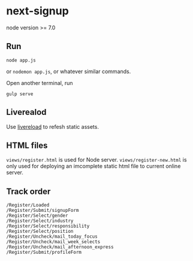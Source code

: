 # next-signup
node version >= 7.0

## Run
```
node app.js
```
or `nodemon app.js`, or whatever similar commands.

Open another terminal, run
```
gulp serve
```

## Liverealod
Use [livereload](http://feedback.livereload.com/knowledgebase/articles/67441-how-do-i-start-using-livereload-) to refesh static assets.

## HTML files
`views/register.html` is used for Node server.
`views/register-new.html` is only used for deploying an imcomplete static html file to current online server.

## Track order
```
/Register/Loaded
/Register/Submit/signupForm
/Register/Select/gender
/Register/Select/industry
/Register/Select/responsibility
/Register/Select/position
/Register/Uncheck/mail_today_focus
/Register/Uncheck/mail_week_selects
/Register/Uncheck/mail_afternoon_express
/Register/Submit/profileForm
```